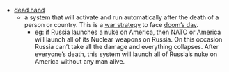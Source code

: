 - [dead hand]()
    - a system that will activate and run automatically after the death of a person or country. This is a [war strategy]() to face [doom’s day](). 
        - eg: if Russia launches a nuke on America, then NATO or America will launch all of its Nuclear weapons on Russia. On this occasion Russia can’t take all the damage and everything collapses. After everyone’s death, this system will launch all of Russia’s nuke on America without any man alive. 
